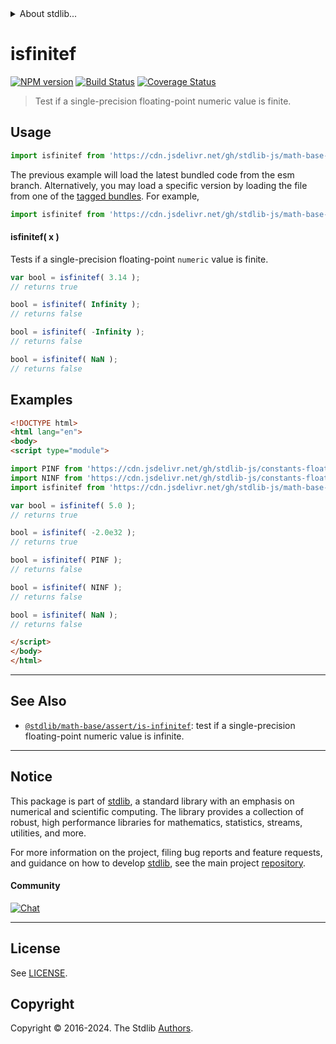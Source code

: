 <!--

@license Apache-2.0

Copyright (c) 2020 The Stdlib Authors.

Licensed under the Apache License, Version 2.0 (the "License");
you may not use this file except in compliance with the License.
You may obtain a copy of the License at

   http://www.apache.org/licenses/LICENSE-2.0

Unless required by applicable law or agreed to in writing, software
distributed under the License is distributed on an "AS IS" BASIS,
WITHOUT WARRANTIES OR CONDITIONS OF ANY KIND, either express or implied.
See the License for the specific language governing permissions and
limitations under the License.

-->


<details>
  <summary>
    About stdlib...
  </summary>
  <p>We believe in a future in which the web is a preferred environment for numerical computation. To help realize this future, we've built stdlib. stdlib is a standard library, with an emphasis on numerical and scientific computation, written in JavaScript (and C) for execution in browsers and in Node.js.</p>
  <p>The library is fully decomposable, being architected in such a way that you can swap out and mix and match APIs and functionality to cater to your exact preferences and use cases.</p>
  <p>When you use stdlib, you can be absolutely certain that you are using the most thorough, rigorous, well-written, studied, documented, tested, measured, and high-quality code out there.</p>
  <p>To join us in bringing numerical computing to the web, get started by checking us out on <a href="https://github.com/stdlib-js/stdlib">GitHub</a>, and please consider <a href="https://opencollective.com/stdlib">financially supporting stdlib</a>. We greatly appreciate your continued support!</p>
</details>

# isfinitef

[![NPM version][npm-image]][npm-url] [![Build Status][test-image]][test-url] [![Coverage Status][coverage-image]][coverage-url] <!-- [![dependencies][dependencies-image]][dependencies-url] -->

> Test if a single-precision floating-point numeric value is finite.



<section class="usage">

## Usage

```javascript
import isfinitef from 'https://cdn.jsdelivr.net/gh/stdlib-js/math-base-assert-is-finitef@esm/index.mjs';
```
The previous example will load the latest bundled code from the esm branch. Alternatively, you may load a specific version by loading the file from one of the [tagged bundles](https://github.com/stdlib-js/math-base-assert-is-finitef/tags). For example,

```javascript
import isfinitef from 'https://cdn.jsdelivr.net/gh/stdlib-js/math-base-assert-is-finitef@v0.2.0-esm/index.mjs';
```

#### isfinitef( x )

Tests if a single-precision floating-point `numeric` value is finite.

```javascript
var bool = isfinitef( 3.14 );
// returns true

bool = isfinitef( Infinity );
// returns false

bool = isfinitef( -Infinity );
// returns false

bool = isfinitef( NaN );
// returns false
```

</section>

<!-- /.usage -->

<section class="examples">

## Examples

<!-- eslint no-undef: "error" -->

```html
<!DOCTYPE html>
<html lang="en">
<body>
<script type="module">

import PINF from 'https://cdn.jsdelivr.net/gh/stdlib-js/constants-float32-pinf@esm/index.mjs';
import NINF from 'https://cdn.jsdelivr.net/gh/stdlib-js/constants-float32-ninf@esm/index.mjs';
import isfinitef from 'https://cdn.jsdelivr.net/gh/stdlib-js/math-base-assert-is-finitef@esm/index.mjs';

var bool = isfinitef( 5.0 );
// returns true

bool = isfinitef( -2.0e32 );
// returns true

bool = isfinitef( PINF );
// returns false

bool = isfinitef( NINF );
// returns false

bool = isfinitef( NaN );
// returns false

</script>
</body>
</html>
```

</section>

<!-- /.examples -->

<!-- Section for related `stdlib` packages. Do not manually edit this section, as it is automatically populated. -->

<section class="related">

* * *

## See Also

-   <span class="package-name">[`@stdlib/math-base/assert/is-infinitef`][@stdlib/math/base/assert/is-infinitef]</span><span class="delimiter">: </span><span class="description">test if a single-precision floating-point numeric value is infinite.</span>

</section>

<!-- /.related -->

<!-- Section for all links. Make sure to keep an empty line after the `section` element and another before the `/section` close. -->


<section class="main-repo" >

* * *

## Notice

This package is part of [stdlib][stdlib], a standard library with an emphasis on numerical and scientific computing. The library provides a collection of robust, high performance libraries for mathematics, statistics, streams, utilities, and more.

For more information on the project, filing bug reports and feature requests, and guidance on how to develop [stdlib][stdlib], see the main project [repository][stdlib].

#### Community

[![Chat][chat-image]][chat-url]

---

## License

See [LICENSE][stdlib-license].


## Copyright

Copyright &copy; 2016-2024. The Stdlib [Authors][stdlib-authors].

</section>

<!-- /.stdlib -->

<!-- Section for all links. Make sure to keep an empty line after the `section` element and another before the `/section` close. -->

<section class="links">

[npm-image]: http://img.shields.io/npm/v/@stdlib/math-base-assert-is-finitef.svg
[npm-url]: https://npmjs.org/package/@stdlib/math-base-assert-is-finitef

[test-image]: https://github.com/stdlib-js/math-base-assert-is-finitef/actions/workflows/test.yml/badge.svg?branch=v0.2.0
[test-url]: https://github.com/stdlib-js/math-base-assert-is-finitef/actions/workflows/test.yml?query=branch:v0.2.0

[coverage-image]: https://img.shields.io/codecov/c/github/stdlib-js/math-base-assert-is-finitef/main.svg
[coverage-url]: https://codecov.io/github/stdlib-js/math-base-assert-is-finitef?branch=main

<!--

[dependencies-image]: https://img.shields.io/david/stdlib-js/math-base-assert-is-finitef.svg
[dependencies-url]: https://david-dm.org/stdlib-js/math-base-assert-is-finitef/main

-->

[chat-image]: https://img.shields.io/gitter/room/stdlib-js/stdlib.svg
[chat-url]: https://app.gitter.im/#/room/#stdlib-js_stdlib:gitter.im

[stdlib]: https://github.com/stdlib-js/stdlib

[stdlib-authors]: https://github.com/stdlib-js/stdlib/graphs/contributors

[umd]: https://github.com/umdjs/umd
[es-module]: https://developer.mozilla.org/en-US/docs/Web/JavaScript/Guide/Modules

[deno-url]: https://github.com/stdlib-js/math-base-assert-is-finitef/tree/deno
[deno-readme]: https://github.com/stdlib-js/math-base-assert-is-finitef/blob/deno/README.md
[umd-url]: https://github.com/stdlib-js/math-base-assert-is-finitef/tree/umd
[umd-readme]: https://github.com/stdlib-js/math-base-assert-is-finitef/blob/umd/README.md
[esm-url]: https://github.com/stdlib-js/math-base-assert-is-finitef/tree/esm
[esm-readme]: https://github.com/stdlib-js/math-base-assert-is-finitef/blob/esm/README.md
[branches-url]: https://github.com/stdlib-js/math-base-assert-is-finitef/blob/main/branches.md

[stdlib-license]: https://raw.githubusercontent.com/stdlib-js/math-base-assert-is-finitef/main/LICENSE

<!-- <related-links> -->

[@stdlib/math/base/assert/is-infinitef]: https://github.com/stdlib-js/math-base-assert-is-infinitef/tree/esm

<!-- </related-links> -->

</section>

<!-- /.links -->
